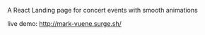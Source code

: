 A React Landing page for concert events with smooth animations

live demo: http://mark-vuene.surge.sh/
